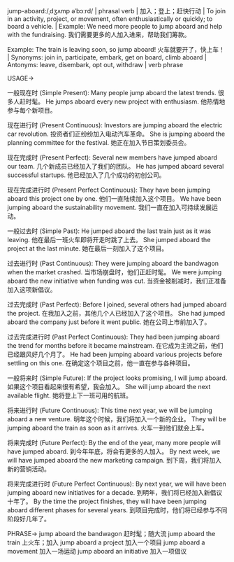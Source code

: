 jump-aboard:/ˌdʒʌmp əˈbɔːrd/ | phrasal verb | 加入；登上；赶快行动 | To join in an activity, project, or movement, often enthusiastically or quickly; to board a vehicle. |  Example: We need more people to jump aboard and help with the fundraising. 我们需要更多的人加入进来，帮助我们筹款。

Example: The train is leaving soon, so jump aboard! 火车就要开了，快上车！ | Synonyms: join in, participate, embark, get on board, climb aboard | Antonyms: leave, disembark, opt out, withdraw | verb phrase

USAGE->

一般现在时 (Simple Present):
Many people jump aboard the latest trends. 很多人赶时髦。
He jumps aboard every new project with enthusiasm.  他热情地参与每个新项目。

现在进行时 (Present Continuous):
Investors are jumping aboard the electric car revolution. 投资者们正纷纷加入电动汽车革命。
She is jumping aboard the planning committee for the festival. 她正在加入节日策划委员会。

现在完成时 (Present Perfect):
Several new members have jumped aboard our team.  几个新成员已经加入了我们的团队。
He has jumped aboard several successful startups. 他已经加入了几个成功的初创公司。

现在完成进行时 (Present Perfect Continuous):
They have been jumping aboard this project one by one. 他们一直陆续加入这个项目。
We have been jumping aboard the sustainability movement. 我们一直在加入可持续发展运动。

一般过去时 (Simple Past):
He jumped aboard the last train just as it was leaving. 他在最后一班火车即将开走时跳了上去。
She jumped aboard the project at the last minute. 她在最后一刻加入了这个项目。

过去进行时 (Past Continuous):
They were jumping aboard the bandwagon when the market crashed.  当市场崩盘时，他们正赶时髦。
We were jumping aboard the new initiative when funding was cut.  当资金被削减时，我们正准备加入这项新倡议。

过去完成时 (Past Perfect):
Before I joined, several others had jumped aboard the project. 在我加入之前，其他几个人已经加入了这个项目。
She had jumped aboard the company just before it went public.  她在公司上市前加入了。

过去完成进行时 (Past Perfect Continuous):
They had been jumping aboard the trend for months before it became mainstream.  在它成为主流之前，他们已经跟风好几个月了。
He had been jumping aboard various projects before settling on this one.  在确定这个项目之前，他一直在参与各种项目。

一般将来时 (Simple Future):
If the project looks promising, I will jump aboard. 如果这个项目看起来很有希望，我会加入。
She will jump aboard the next available flight. 她将登上下一班可用的航班。

将来进行时 (Future Continuous):
This time next year, we will be jumping aboard a new venture. 明年这个时候，我们将加入一个新的企业。
They will be jumping aboard the train as soon as it arrives. 火车一到他们就会上车。

将来完成时 (Future Perfect):
By the end of the year, many more people will have jumped aboard. 到今年年底，将会有更多的人加入。
By next week, we will have jumped aboard the new marketing campaign.  到下周，我们将加入新的营销活动。

将来完成进行时 (Future Perfect Continuous):
By next year, we will have been jumping aboard new initiatives for a decade. 到明年，我们将已经加入新倡议十年了。
By the time the project finishes, they will have been jumping aboard different phases for several years.  到项目完成时，他们将已经参与不同阶段好几年了。


PHRASE->
jump aboard the bandwagon  赶时髦；随大流
jump aboard the train  上火车；加入
jump aboard a project  加入一个项目
jump aboard a movement  加入一场运动
jump aboard an initiative  加入一项倡议
